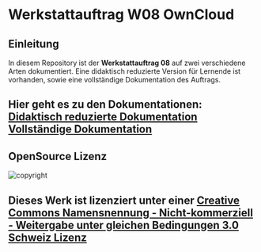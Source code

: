 # Werkstattauftrag W08 OwnCloud

## Einleitung
In diesem Repository ist der **Werkstattauftrag 08** auf zwei verschiedene Arten dokumentiert. Eine didaktisch reduzierte Version für Lernende ist vorhanden, sowie eine vollständige Dokumentation des Auftrags.

Hier geht es zu den Dokumentationen:<br>
[Didaktisch reduzierte Dokumentation](/Didaktische&#32;Reduktion/README.md)<br>
[Vollständige Dokumentation](/Dokumentation/README.md)
---
## OpenSource Lizenz
![copyright](https://camo.githubusercontent.com/bf63a077023c34e5c61916eea81a068b4e44c86d51c08b8db9d2335a0b9af3b6/68747470733a2f2f692e6372656174697665636f6d6d6f6e732e6f72672f6c2f62792d6e632d73612f332e302f63682f38387833312e706e67)

Dieses Werk ist lizenziert unter einer [Creative Commons Namensnennung - Nicht-kommerziell - Weitergabe unter gleichen Bedingungen 3.0 Schweiz Lizenz](http://creativecommons.org/licenses/by-nc-sa/3.0/ch/)
---
